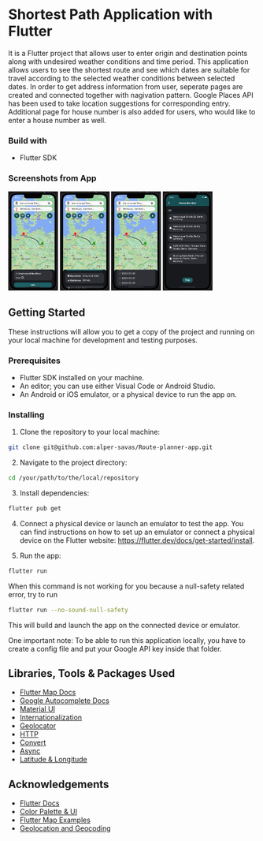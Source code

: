 # Shortest Path Application with Flutter

It is a Flutter project that allows user to enter origin and destination points along with undesired weather conditions and time period. This application allows users to see the shortest route and see which dates are suitable for travel according to the selected weather conditions between selected dates. In order to get address information from user, seperate pages are created and connected together with nagivation pattern. Google Places API has been used to take location suggestions for corresponding entry. Additional page for house number is also added for users, who would like to enter a house number as well.

### Build with

- Flutter SDK

### Screenshots from App

<img src="./assets/images/image01.png" alt= “Main-Screen” width="20%" height="20%">
<img src="./assets/images/image02.png" alt= “Main-Screen” width="20%" height="20%">
<img src="./assets/images/image03.png" alt= “Main-Screen” width="20%" height="20%">
<img src="./assets/images/image04.png" alt= House-Number-Screen” width="20%" height="20%">

## Getting Started

These instructions will allow you to get a copy of the project and running on your local machine for development and testing purposes.

### Prerequisites

- Flutter SDK installed on your machine.
- An editor; you can use either Visual Code or Android Studio.
- An Android or iOS emulator, or a physical device to run the app on.

### Installing

1. Clone the repository to your local machine:

```bash
git clone git@github.com:alper-savas/Route-planner-app.git
```

2. Navigate to the project directory:

```bash
cd /your/path/to/the/local/repository
```

3. Install dependencies:

```bash
flutter pub get
```

4. Connect a physical device or launch an emulator to test the app. You can find instructions on how to set up an emulator or connect a physical device on the Flutter website: https://flutter.dev/docs/get-started/install.

5. Run the app:

```bash
flutter run
```

When this command is not working for you because a null-safety related error, try to run

```bash
flutter run --no-sound-null-safety
```

This will build and launch the app on the connected device or emulator.

One important note: To be able to run this application locally, you have to create a config file and put your Google API key inside that folder.

## Libraries, Tools & Packages Used

- [Flutter Map Docs](https://docs.fleaflet.dev/)
- [Google Autocomplete Docs](https://developers.google.com/maps/documentation/places/web-service/autocomplete)
- [Material UI](https://docs.flutter.dev/development/ui/widgets/material)
- [Internationalization](https://pub.dev/packages/intl)
- [Geolocator](https://pub.dev/packages/geolocator)
- [HTTP](https://pub.dev/packages/http)
- [Convert](https://pub.dev/packages/convert)
- [Async](https://pub.dev/packages/async)
- [Latitude & Longitude](https://pub.dev/packages/latlng)

## Acknowledgements

- [Flutter Docs](https://docs.flutter.dev/)
- [Color Palette & UI](https://coolors.co/)
- [Flutter Map Examples](https://github.com/fleaflet/flutter_map/tree/master/example/lib/pages)
- [Geolocation and Geocoding](https://www.digitalocean.com/community/tutorials/flutter-geolocator-plugin)
